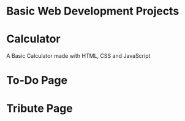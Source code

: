 # Basic Web Development Projects
# Calculator
A Basic Calculator made with HTML, CSS and JavaScript
# To-Do Page
# Tribute Page
